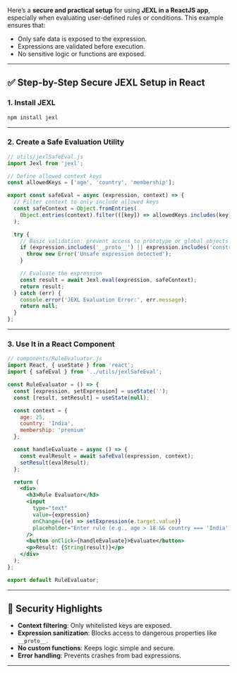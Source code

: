 Here’s a **secure and practical setup** for using **JEXL in a ReactJS app**, especially when evaluating user-defined rules or conditions. This example ensures that:

- Only safe data is exposed to the expression.
- Expressions are validated before execution.
- No sensitive logic or functions are exposed.

---

## ✅ Step-by-Step Secure JEXL Setup in React

### 1. **Install JEXL**

```bash
npm install jexl
```

---

### 2. **Create a Safe Evaluation Utility**

```jsx
// utils/jexlSafeEval.js
import Jexl from 'jexl';

// Define allowed context keys
const allowedKeys = ['age', 'country', 'membership'];

export const safeEval = async (expression, context) => {
  // Filter context to only include allowed keys
  const safeContext = Object.fromEntries(
    Object.entries(context).filter(([key]) => allowedKeys.includes(key))
  );

  try {
    // Basic validation: prevent access to prototype or global objects
    if (expression.includes('__proto__') || expression.includes('constructor')) {
      throw new Error('Unsafe expression detected');
    }

    // Evaluate the expression
    const result = await Jexl.eval(expression, safeContext);
    return result;
  } catch (err) {
    console.error('JEXL Evaluation Error:', err.message);
    return null;
  }
};
```

---

### 3. **Use It in a React Component**

```jsx
// components/RuleEvaluator.js
import React, { useState } from 'react';
import { safeEval } from '../utils/jexlSafeEval';

const RuleEvaluator = () => {
  const [expression, setExpression] = useState('');
  const [result, setResult] = useState(null);

  const context = {
    age: 25,
    country: 'India',
    membership: 'premium'
  };

  const handleEvaluate = async () => {
    const evalResult = await safeEval(expression, context);
    setResult(evalResult);
  };

  return (
    <div>
      <h3>Rule Evaluator</h3>
      <input
        type="text"
        value={expression}
        onChange={(e) => setExpression(e.target.value)}
        placeholder="Enter rule (e.g., age > 18 && country === 'India')"
      />
      <button onClick={handleEvaluate}>Evaluate</button>
      <p>Result: {String(result)}</p>
    </div>
  );
};

export default RuleEvaluator;
```

---

## 🔐 Security Highlights

- **Context filtering**: Only whitelisted keys are exposed.
- **Expression sanitization**: Blocks access to dangerous properties like `__proto__`.
- **No custom functions**: Keeps logic simple and secure.
- **Error handling**: Prevents crashes from bad expressions.

---

